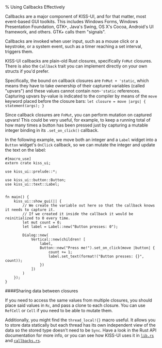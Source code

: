 % Using Callbacks Effectively

Callbacks are a major component of KISS-UI, and for that matter, most event-based GUI toolkits. This includes Windows Forms, Windows Presentation Foundation, GTK+, Java's Swing, OS X's Cocoa, Android's UI framework, and others. GTK+ calls them "signals".

Callbacks are invoked when user input, such as a mouse click or a keystroke, or a system event, such as a timer reaching a set interval, triggers them.

KISS-UI callbacks are plain-old Rust closures, specifically `FnMut` closures. There is also the `Callback` trait you can implement directly on your own structs if you'd prefer.

Specifically, the bound on callback closures are `FnMut + 'static`, which means they have to take ownership of their captured variables (called "upvars") and these values cannot contain non-`'static` references. Capturing upvars by-value is indicated to the compiler by means of the `move` keyword placed before the closure bars: `let closure = move |args| { statement(args); }`

Since callback closures are `FnMut`, you can perform mutation on captured upvars! This could be very useful, for example, to keep a running total of how many times a button has been pressed just by capturing a mutable integer binding in its `.set_on_click()` callback.

In the following example, we move both an integer and a `Label` widget into a `Button` widget's `OnClick` callback, so we can mutate the integer and update the text on the label:

```notest
#[macro_use]
extern crate kiss_ui;

use kiss_ui::prelude::*;

use kiss_ui::button::Button;
use kiss_ui::text::Label;


fn main() {
	kiss_ui::show_gui(|| {
        // We create the variable out here so that the callback knows it needs to capture it.
        // If we created it inside the callback it would be reinitialized to 0 every time.
        let mut count = 0;
        let label = Label::new("Button presses: 0");

        Dialog::new(
            Vertical::new(children! [
                label,
                Button::new("Press me!").set_on_click(move |button| {
                    count += 1;
                    label.set_text(format!("Button presses: {}", count));
                })
            ])
        )  
    });     
}
```

####Sharing data between closures

If you need to access the same values from multiple closures, you should place said values in `Rc`, and pass a clone to each closure. You can use `RefCell` or `Cell` if you need to be able to mutate them.

Additionally, you might find the `thread_local!{}` macro useful. It allows you to store data statically but each thread has its own independent view of the data so the stored type doesn't need to be `Sync`. Have a look in the Rust API documentation for more info, or you can see how KISS-UI uses it in [`lib.rs`](../../src/lib.rs) and [`callbacks.rs`](../../src/callbacks.rs).
	

